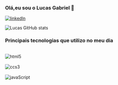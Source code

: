 ### Olá,eu sou o Lucas Gabriel 👋

[![linkedln](https://img.shields.io/badge/LinkedIn-0077B5?style=for-the-badge&logo=linkedin&logoColor=white)](https://www.linkedin.com/in/lucas-rocha-272216243/)


![Lucas GitHub stats](https://github-readme-stats.vercel.app/api?username=luke-rocha3&show_icons=true&theme=radical)

### Principais tecnologias que utilizo no meu dia

<div style="display: inline_block"><br/>
<img align="center" alt="html5" src="https://img.shields.io/badge/HTML-239120?style=for-the-badge&logo=html5&logoColor=white"/>
</div>

<div style="display: inline_block"><br/>
<img align="center" alt="ccs3" src="https://img.shields.io/badge/CSS-239120?&style=for-the-badge&logo=css3&logoColor=white"/>
</div>

<div style="display: inline_block"><br/>
<img align="center" alt="javaScript" src="https://img.shields.io/badge/JavaScript-F7DF1E?style=for-the-badge&logo=javascript&logoColor=black"/>
</div>


